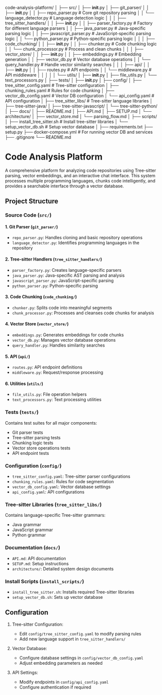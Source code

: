 code-analysis-platform/
│
├── src/
│   ├── __init__.py
│   ├── git_parser/
│   │   ├── __init__.py
│   │   ├── repo_parser.py        # Core git repository parsing
│   │   └── language_detector.py   # Language detection logic
│   │
│   ├── tree_sitter_handlers/
│   │   ├── __init__.py
│   │   ├── parser_factory.py      # Factory for different language parsers
│   │   ├── java_parser.py         # Java-specific parsing logic
│   │   ├── javascript_parser.py    # JavaScript-specific parsing logic
│   │   └── python_parser.py        # Python-specific parsing logic
│   │
│   ├── code_chunking/
│   │   ├── __init__.py
│   │   ├── chunker.py             # Code chunking logic
│   │   └── chunk_processor.py      # Process and clean chunks
│   │
│   ├── vector_store/
│   │   ├── __init__.py
│   │   ├── embeddings.py          # Embedding generation
│   │   ├── vector_db.py           # Vector database operations
│   │   └── query_handler.py       # Handle vector similarity searches
│   │
│   ├── api/
│   │   ├── __init__.py
│   │   ├── routes.py              # API endpoints
│   │   └── middleware.py          # API middleware
│   │
│   │
│   └── utils/
│       ├── __init__.py
│       ├── file_utils.py
│       └── text_processors.py
│
├── tests/
│   ├── __init__.py
│
├── config/
│   ├── tree_sitter_config.yaml    # Tree-sitter configuration
│   ├── chunking_rules.yaml        # Rules for code chunking
│   ├── vector_db_config.yaml      # Vector DB configuration
│   └── api_config.yaml            # API configuration
│
├── tree_sitter_libs/              # Tree-sitter language libraries
│   ├── tree-sitter-java/
│   ├── tree-sitter-javascript/
│   └── tree-sitter-python/
│
├── docs/
│   ├── README.md
│   ├── API.md
│   ├── SETUP.md
│   └── architecture/
│       ├── vector_store.md
│       └── parsing_flow.md
│
├── scripts/
│   ├── install_tree_sitter.sh     # Install tree-sitter libraries
│   └── setup_vector_db.sh         # Setup vector database
│
├── requirements.txt
├── setup.py
├── docker-compose.yml             # For running vector DB and services
├── .gitignore
└── README.md

# Code Analysis Platform

A comprehensive platform for analyzing code repositories using Tree-sitter parsing, vector embeddings, and an interactive chat interface. This system processes multiple programming languages, chunks code intelligently, and provides a searchable interface through a vector database.

## Project Structure

### Source Code (`src/`)

#### 1. Git Parser (`git_parser/`)
- `repo_parser.py`: Handles cloning and basic repository operations
- `language_detector.py`: Identifies programming languages in the repository

#### 2. Tree-sitter Handlers (`tree_sitter_handlers/`)
- `parser_factory.py`: Creates language-specific parsers
- `java_parser.py`: Java-specific AST parsing and analysis
- `javascript_parser.py`: JavaScript-specific parsing
- `python_parser.py`: Python-specific parsing

#### 3. Code Chunking (`code_chunking/`)
- `chunker.py`: Splits code into meaningful segments
- `chunk_processor.py`: Processes and cleanses code chunks for analysis

#### 4. Vector Store (`vector_store/`)
- `embeddings.py`: Generates embeddings for code chunks
- `vector_db.py`: Manages vector database operations
- `query_handler.py`: Handles similarity searches

#### 5. API (`api/`)
- `routes.py`: API endpoint definitions
- `middleware.py`: Request/response processing

#### 6. Utilities (`utils/`)
- `file_utils.py`: File operation helpers
- `text_processors.py`: Text processing utilities

### Tests (`tests/`)
Contains test suites for all major components:
- Git parser tests
- Tree-sitter parsing tests
- Chunking logic tests
- Vector store operations tests
- API endpoint tests

### Configuration (`config/`)
- `tree_sitter_config.yaml`: Tree-sitter parser configurations
- `chunking_rules.yaml`: Rules for code segmentation
- `vector_db_config.yaml`: Vector database settings
- `api_config.yaml`: API configurations

### Tree-sitter Libraries (`tree_sitter_libs/`)
Contains language-specific Tree-sitter grammars:
- Java grammar
- JavaScript grammar
- Python grammar

### Documentation (`docs/`)
- `API.md`: API documentation
- `SETUP.md`: Setup instructions
- `architecture/`: Detailed system design documents

### Install Scripts (`install_scripts/`)
- `install_tree_sitter.sh`: Installs required Tree-sitter libraries
- `setup_vector_db.sh`: Sets up vector database

## Configuration

1. Tree-sitter Configuration:
   - Edit `config/tree_sitter_config.yaml` to modify parsing rules
   - Add new language support in `tree_sitter_handlers/`

2. Vector Database:
   - Configure database settings in `config/vector_db_config.yaml`
   - Adjust embedding parameters as needed

3. API Settings:
   - Modify endpoints in `config/api_config.yaml`
   - Configure authentication if required